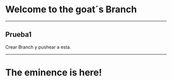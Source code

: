 # Welcome to the goat´s Branch

---
## Prueba1
Crear Branch y pushear a esta.

---
# The eminence is here!